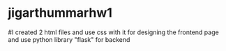 # jigarthummarhw1
#I created 2 html files and use css with it for designing the frontend page and use python library "flask" for backend
